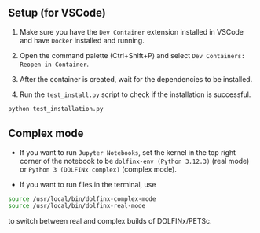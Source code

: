 ## Setup (for VSCode)

1. Make sure you have the `Dev Container` extension installed in VSCode and have `Docker` installed and running.

2. Open the command palette (Ctrl+Shift+P) and select `Dev Containers: Reopen in Container`. 

3. After the container is created, wait for the dependencies to be installed.

4. Run the `test_install.py` script to check if the installation is successful.

```bash
python test_installation.py
```

## Complex mode

- If you want to run `Jupyter Notebooks`, set the kernel in the top right corner of the notebook to be `dolfinx-env (Python 3.12.3)` (real mode) or `Python 3 (DOLFINx complex)` (complex mode).

- If you want to run files in the terminal, use

```bash
source /usr/local/bin/dolfinx-complex-mode
source /usr/local/bin/dolfinx-real-mode
```

to switch between real and complex builds of DOLFINx/PETSc.

